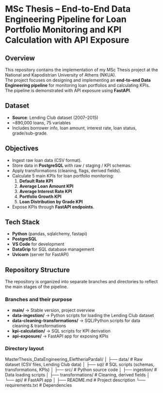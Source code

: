 # MSc Thesis – End-to-End Data Engineering Pipeline for Loan Portfolio Monitoring and KPI Calculation with API Exposure

## Overview
This repository contains the implementation of my MSc Thesis project at the National and Kapodistrian University of Athens (NKUA).  
The project focuses on designing and implementing an **end-to-end Data Engineering pipeline** for monitoring loan portfolios and calculating KPIs.  
The pipeline is demonstrated with API exposure using **FastAPI**.

## Dataset
- **Source**: Lending Club dataset (2007–2015)  
- ~890,000 loans, 75 variables  
- Includes borrower info, loan amount, interest rate, loan status, grade/sub-grade.

## Objectives
- Ingest raw loan data (CSV format).
- Store data in **PostgreSQL** with raw / staging / KPI schemas.
- Apply transformations (cleaning, flags, derived fields).
- Calculate 5 main KPIs for loan portfolio monitoring:
  1. **Default Rate KPI**
  2. **Average Loan Amount KPI**
  3. **Average Interest Rate KPI**
  4. **Portfolio Growth KPI**
  5. **Loan Distribution by Grade KPI**
- Expose KPIs through **FastAPI endpoints**.

## Tech Stack
- **Python** (pandas, sqlalchemy, fastapi)
- **PostgreSQL**
- **VS Code** for development
- **DataGrip** for SQL database management
- **Uvicorn** (server for FastAPI)

## Repository Structure  

The repository is organized into separate branches and directories to reflect the main stages of the pipeline.  

### Branches and their purpose  
- **main/** → Stable version, project overview  
- **data-ingestion/** → Python scripts for loading the Lending Club dataset  
- **data-cleaning-transformations/** → SQL/Python scripts for data cleaning & transformations  
- **kpi-calculation/** → SQL scripts for KPI derivation  
- **api-exposure/** → FastAPI app for exposing KPIs  

### Directory layout  
MasterThesis_DataEngineering_EleftheriaPardali/
│
├── data/                # Raw dataset (CSV files, Lending Club data)
│
├── sql/                 # SQL scripts (schemas, transformations, KPIs)
│
├── src/                 # Python source code
│   ├── ingestion/       # Data loading scripts
│   ├── transformations/ # Cleaning, derived fields
│   └── api/             # FastAPI app
│
├── README.md            # Project description
└── requirements.txt     # Dependencies

